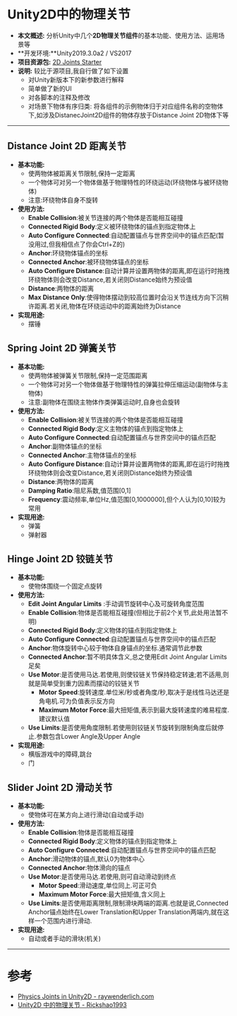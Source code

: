 # Unity2D中的物理关节
- **本文概述:** 分析Unity中几个**2D物理关节组件**的基本功能、使用方法、运用场景等
- **开发环境:**Unity2019.3.0a2 / VS2017
- **项目资源包:** [2D Joints Starter](https://www.raywenderlich.com/1766-physics-joints-in-unity-2d)
- **说明:** 较比于源项目,我自行做了如下设置
	- 对Unity新版本下的新参数进行解释
	- 简单做了新的UI
	- 对各脚本的注释及修改
	- 对场景下物体有序归类: 将各组件的示例物体归于对应组件名称的空物体下,如涉及DistanecJoint2D组件的物体存放于Distance Joint 2D物体下等

----------------

## Distance Joint 2D 距离关节
- **基本功能:**
	- 使两物体被距离关节限制,保持一定距离
	- 一个物体可对另一个物体做基于物理特性的环绕运动(环绕物体与被环绕物体)
	- 注意:环绕物体自身不旋转
- **使用方法:** 
	- **Enable Collision**:被关节连接的两个物体是否能相互碰撞
	- **Connected Rigid Body**:定义被环绕物体的锚点到指定物体上
	- **Auto Configure Connected**:自动配置锚点与世界空间中的锚点匹配(暂没用过,但我相信点了你会Ctrl+Z的)
	- **Anchor**:环绕物体锚点的坐标
	- **Connected Anchor**:被环绕物体锚点的坐标
	- **Auto Configure Distance**:自动计算并设置两物体的距离,即在运行时拖拽环绕物体则会改变Distance,若关闭则Distance始终为预设值
	- **Distance**:两物体的距离
	- **Max Distance Only**:使得物体摆动到较高位置时会沿关节连线方向下沉稍许距离.若关闭,物体在环绕运动中的距离始终为Distance
- **实现用途:**
	- 摆锤

## Spring Joint 2D 弹簧关节
- **基本功能:**
	- 使两物体被弹簧关节限制,保持一定范围距离
	- 一个物体可对另一个物体做基于物理特性的弹簧拉伸压缩运动(副物体与主物体)
	- 注意:副物体在围绕主物体作类弹簧运动时,自身也会旋转
- **使用方法:** 
	- **Enable Collision**:被关节连接的两个物体是否能相互碰撞
	- **Connected Rigid Body**:定义主物体的锚点到指定物体上
	- **Auto Configure Connected**:自动配置锚点与世界空间中的锚点匹配
	- **Anchor**:副物体锚点的坐标
	- **Connected Anchor**:主物体锚点的坐标
	- **Auto Configure Distance**:自动计算并设置两物体的距离,即在运行时拖拽环绕物体则会改变Distance,若关闭则Distance始终为预设值
	- **Distance**:两物体的距离
	- **Damping Ratio**:阻尼系数,值范围[0,1]
	- **Frequency**:震动频率,单位Hz,值范围[0,1000000],但个人认为[0,10]较为常用
- **实现用途:**
	- 弹簧
	- 弹射器


## Hinge Joint 2D 铰链关节
- **基本功能:**
	- 使物体围绕一个固定点旋转
- **使用方法:** 
	- **Edit Joint Angular Limits** :手动调节旋转中心及可旋转角度范围
	- **Enable Collision**:物体是否能相互碰撞(但相比于前2个关节,此处用法暂不明)
	- **Connected Rigid Body**:定义物体的锚点到指定物体上
	- **Auto Configure Connected**:自动配置锚点与世界空间中的锚点匹配
	- **Anchor**:物体旋转中心较于物体自身锚点的坐标.通常调节此参数
	- **Connected Anchor**:暂不明具体含义,总之使用Edit Joint Angular Limits足矣
	- **Use Motor**:是否使用马达.若使用,则使铰链关节保持稳定转速;若不适用,则就是简单受到重力因素而摆动的铰链关节
		- **Motor Speed**:旋转速度.单位米/秒或者角度/秒,取决于是线性马达还是角电机.可为负值表示反方向
		- **Maximum Motor Force**:最大扭矩值,表示到最大旋转速度的难易程度.建议默认值
	- **Use Limits**:是否使用角度限制.若使用则铰链关节旋转到限制角度后就停止.参数包含Lower Angle及Upper Angle
- **实现用途:**
	- 横版游戏中的障碍,跳台
	- 门

## Slider Joint 2D 滑动关节
- **基本功能:**
	- 使物体可在某方向上进行滑动(自动或手动)
- **使用方法:** 
	- **Enable Collision**:物体是否能相互碰撞
	- **Connected Rigid Body**:定义物体的锚点到指定物体上
	- **Auto Configure Connected**:自动配置锚点与世界空间中的锚点匹配
	- **Anchor**:滑动物体的锚点,默认0为物体中心
	- **Connected Anchor**:物体滑向的锚点
	- **Use Motor**:是否使用马达.若使用,则可自动滑动到终点
		- **Motor Speed**:滑动速度,单位同上.可正可负
		- **Maximum Motor Force**:最大扭矩值,含义同上
	- **Use Limits**:是否使用距离限制,限制滑块两端的距离.也就是说,Connected Anchor锚点始终在Lower Translation和Upper Translation两端内,就在这样一个范围内进行滑动.
- **实现用途:**
	- 自动或者手动的滑块(机关)

--------------

# 参考
- [Physics Joints in Unity2D - raywenderlich.com](https://www.raywenderlich.com/1766-physics-joints-in-unity-2d)
- [Unity2D 中的物理关节 - Rickshao1993](https://blog.csdn.net/rickshaozhiheng/article/details/78509632)
